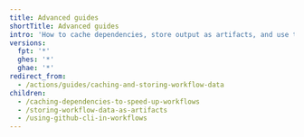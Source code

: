 ```yaml
---
title: Advanced guides
shortTitle: Advanced guides
intro: 'How to cache dependencies, store output as artifacts, and use the GitHub CLI in workflows.'
versions:
  fpt: '*'
  ghes: '*'
  ghae: '*'
redirect_from:
  - /actions/guides/caching-and-storing-workflow-data
children:
  - /caching-dependencies-to-speed-up-workflows
  - /storing-workflow-data-as-artifacts
  - /using-github-cli-in-workflows
---
```

